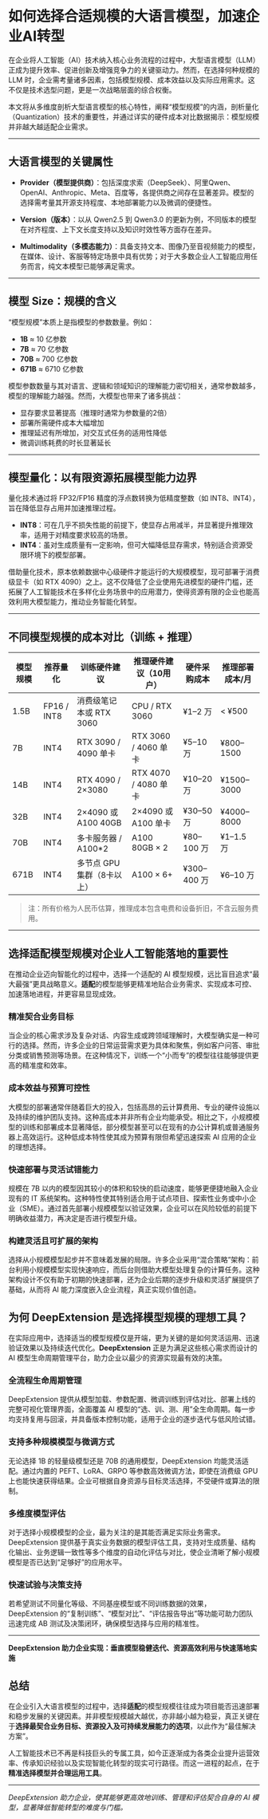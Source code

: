 # 如何选择合适规模的大语言模型，加速企业AI转型

在企业将人工智能（AI）技术纳入核心业务流程的过程中，大型语言模型（LLM）正成为提升效率、促进创新及增强竞争力的关键驱动力。然而，在选择何种规模的 LLM 时，企业需考量诸多因素，包括模型规模、成本效益以及实际应用需求。这不仅是技术选型问题，更是一次战略层面的综合权衡。

本文将从多维度剖析大型语言模型的核心特性，阐释“模型规模”的内涵，剖析量化（Quantization）技术的重要性，并通过详实的硬件成本对比数据揭示：模型规模并非越大越适配企业需求。

---

## 大语言模型的关键属性

- **Provider（模型提供商）**：包括深度求索（DeepSeek）、阿里Qwen、OpenAI、Anthropic、Meta、百度等，各提供商之间存在显著差异。模型的选择需考量其开源支持程度、本地部署能力以及微调的便捷性。

- **Version（版本）**：以从 Qwen2.5 到 Qwen3.0 的更新为例，不同版本的模型在对齐程度、上下文长度支持以及知识时效性等方面存在差异。

- **Multimodality（多模态能力）**：具备支持文本、图像乃至音视频能力的模型，在媒体、设计、客服等特定场景中具有优势；对于大多数企业人工智能应用任务而言，纯文本模型已能够满足需求。

---

## 模型 Size：规模的含义

“模型规模”本质上是指模型的参数数量。例如：

- **1B** ≈ 10 亿参数  
- **7B** ≈ 70 亿参数  
- **70B** ≈ 700 亿参数  
- **671B** ≈ 6710 亿参数

模型参数数量与其对语言、逻辑和领域知识的理解能力密切相关，通常参数越多，模型的理解能力越强。然而，大模型也带来了诸多挑战：

- 显存要求显著提高（推理时通常为参数量的2倍）
- 部署所需硬件成本大幅增加
- 推理延迟有所增加，对交互式任务的适用性降低
- 微调训练耗费的时长显著延长

---

## 模型量化：以有限资源拓展模型能力边界

量化技术通过将 FP32/FP16 精度的浮点数转换为低精度整数（如 INT8、INT4），旨在降低显存占用并加速推理过程。

- **INT8**：可在几乎不损失性能的前提下，使显存占用减半，并显著提升推理效率，适用于对精度要求较高的场景。
- **INT4**：虽对生成质量有一定影响，但可大幅降低显存需求，特别适合资源受限环境下的模型部署。

借助量化技术，原本依赖数据中心级硬件才能运行的大规模模型，现可部署于消费级显卡（如 RTX 4090）之上。这不仅降低了企业使用先进模型的硬件门槛，还拓展了人工智能技术在多样化业务场景中的应用潜力，使得资源有限的企业也能高效利用大模型能力，推动业务智能化转型。

---

## 不同模型规模的成本对比（训练 + 推理）

| 模型规模 | 推荐量化 | 训练硬件建议           | 推理硬件建议（10用户）   | 硬件采购成本 | 推理部署成本/月 |
|----------|----------|------------------------|--------------------------|--------------|-----------------|
| 1.5B     | FP16 / INT8 | 消费级笔记本或 RTX 3060 | CPU / RTX 3060          | ¥1–2 万      | < ¥500          |
| 7B       | INT4     | RTX 3090 / 4090 单卡    | RTX 3060 / 4060 单卡    | ¥5–10 万     | ¥800–1500       |
| 14B      | INT4     | RTX 4090 / 2×3080       | RTX 4070 / 4080 单卡    | ¥10–20 万    | ¥1500–3000      |
| 32B      | INT4     | 2×4090 或 A100 40GB     | 2×4090 或 A100 单卡     | ¥30–50 万    | ¥4000–8000      |
| 70B      | INT4     | 多卡服务器 / A100*2     | A100 80GB × 2           | ¥80–100 万   | ¥1–1.5 万       |
| 671B     | INT4     | 多节点 GPU 集群（8卡以上） | A100 × 6+              | ¥300–400 万  | ¥6–10 万        |

> 注：所有价格为人民币估算，推理成本包含电费和设备折旧，不含云服务费用。

---

## 选择适配模型规模对企业人工智能落地的重要性

在推动企业迈向智能化的过程中，选择一个适配的 AI 模型规模，远比盲目追求“最大最强”更具战略意义。**适配**的模型能够更精准地贴合业务需求、实现成本可控、加速落地进程，并更容易显现成效。

### 精准契合业务目标
当企业的核心需求涉及复杂对话、内容生成或跨领域理解时，大模型确实是一种可行的选择。然而，许多企业的日常运营需求更为具体和聚焦，例如客户问答、审批分类或销售预测等场景。在这种情况下，训练一个“小而专”的模型往往能够提供更高的精准度和效率。

### 成本效益与预算可控性  
大模型的部署通常伴随着巨大的投入，包括高昂的云计算费用、专业的硬件设施以及持续的维护团队支持。这种高成本并非所有企业均能承受。相比之下，小规模模型的训练和部署成本显著降低，部分模型甚至可以在现有的办公计算机或普通服务器上高效运行。这种低成本特性使其成为预算有限但希望迅速探索 AI 应用的企业的理想选择。

### 快速部署与灵活试错能力  
规模在 7B 以内的模型因其较小的体积和较快的启动速度，能够更便捷地融入企业现有的 IT 系统架构。这种特性使其特别适合用于试点项目、探索性业务或中小企业（SME）。通过首先部署小规模模型以验证效果，企业可以在风险较低的前提下明确收益潜力，再决定是否进行模型升级。

### 构建灵活且可扩展的架构
选择从小规模模型起步并不意味着发展的局限。许多企业采用“混合策略”架构：前台利用小规模模型实现快速响应，而后台则借助大模型处理复杂的计算任务。这种架构设计不仅有助于初期的快速部署，还为企业后期的逐步升级和灵活扩展提供了基础，从而将 AI 能力深度嵌入企业流程，真正实现价值创造。

## 为何 DeepExtension 是选择模型规模的理想工具？

在实际应用中，选择适当的模型规模仅是开端，更为关键的是如何灵活运用、迅速验证效果以及持续迭代优化。**DeepExtension** 正是为满足这些核心需求而设计的 AI 模型生命周期管理平台，助力企业以最少的资源实现最有效的决策。

### 全流程生命周期管理  
DeepExtension 提供从模型加载、参数配置、微调训练到评估对比、部署上线的完整可视化管理界面，全面覆盖 AI 模型的“选、训、测、用”全生命周期。每一步均支持复用与回滚，并具备版本控制功能，适用于企业的逐步迭代与低风险试错。

### 支持多种规模模型与微调方式  
无论选择 1B 的轻量级模型还是 70B 的通用模型，DeepExtension 均能灵活适配。通过内置的 PEFT、LoRA、GRPO 等参数高效微调方法，即使在消费级 GPU 上也能快速获得结果。企业可根据自身资源与目标灵活选择，不受硬件或算法的限制。

### 多维度模型评估 
对于选择小规模模型的企业，最为关注的是其能否满足实际业务需求。DeepExtension 提供基于真实业务数据的模型评估工具，支持对生成质量、结构化输出、业务逻辑一致性等多个维度的自动化评估与对比，使企业清晰了解小规模模型是否已达到“足够好”的应用水平。

### 快速试验与决策支持 
若希望测试不同量化等级、不同基座模型或不同训练数据的效果，DeepExtension 的“复制训练”、“模型对比”、“评估报告导出”等功能可助力团队迅速完成 AB 测试及决策闭环，确保模型选择与应用的精准性。

---

**DeepExtension 助力企业实现：垂直模型稳健迭代、资源高效利用与快速落地实施**


## 总结

在企业引入大语言模型的过程中，选择**适配**的模型规模往往成为项目能否迅速部署和稳步发展的关键因素。并非模型规模越大越优，亦非越小越为稳妥，真正关键在于**选择最契合业务目标、资源投入及可持续发展能力的选项**，以此作为“最佳解决方案”。


人工智能技术已不再是科技巨头的专属工具，如今正逐渐成为各类企业提升运营效率、传承知识经验以及实现智能化转型的现实可行路径。而这一进程的起点，在于**精准选择模型并合理运用工具**。

---

*DeepExtension 助力企业，使其能够更高效地训练、管理和评估契合自身的 AI 模型，显著降低智能转型的难度与门槛。*

